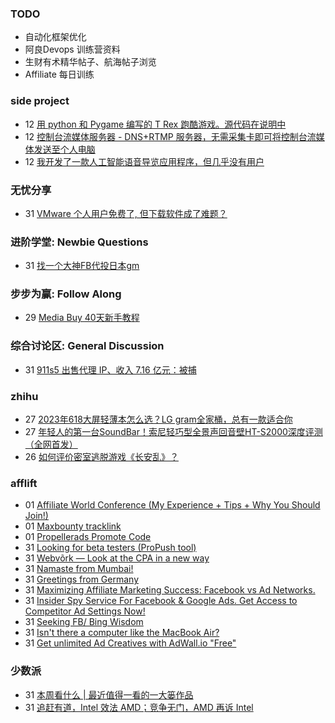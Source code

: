 ### TODO
-  自动化框架优化
-  阿良Devops 训练营资料
-  生财有术精华帖子、航海帖子浏览
-  Affiliate 每日训练

### side project
<!-- sideproject:START -->
-  12 [用 python 和 Pygame 编写的 T Rex 跑酷游戏。源代码在说明中](https://www.youtube.com/watch?v=pZySIXSelCA)
-  12 [控制台流媒体服务器 - DNS+RTMP 服务器，无需采集卡即可将控制台流媒体发送至个人电脑](https://github.com/Aioros/console-streaming-server)
-  12 [我开发了一款人工智能语音导览应用程序，但几乎没有用户](https://www.reddit.com/r/SideProject/comments/18gpp0e/ive_built_an_ai_audio_tour_app_but_have_almost_no/)<!-- sideproject:END -->


### 无忧分享
<!-- ruyo:START -->
-  31 [VMware 个人用户免费了, 但下载软件成了难题？](https://51.ruyo.net/18669.html)<!-- ruyo:END -->

### 进阶学堂: Newbie Questions
<!-- advertcn1:START -->
-  31 [找一个大神FB代投日本gm](https://www.advertcn.com/thread-115196-1-1.html)<!-- advertcn1:END -->

### 步步为赢: Follow Along
<!-- advertcn2:START -->
-  29 [Media Buy 40天新手教程](https://www.advertcn.com/thread-115158-1-1.html)<!-- advertcn2:END -->

### 综合讨论区: General Discussion
<!-- advertcn3:START -->
-  31 [911s5 出售代理 IP、收入 7.16 亿元：被捕](https://www.advertcn.com/thread-115195-1-1.html)<!-- advertcn3:END -->


### zhihu
<!-- zhihu:START -->
-  27 [2023年618大屏轻薄本怎么选？LG gram全家桶，总有一款适合你](http://zhuanlan.zhihu.com/p/632641888?utm_campaign=rss&utm_medium=rss&utm_source=rss&utm_content=title)
-  27 [年轻人的第一台SoundBar！索尼轻巧型全景声回音壁HT-S2000深度评测（全网首发）](http://zhuanlan.zhihu.com/p/630990296?utm_campaign=rss&utm_medium=rss&utm_source=rss&utm_content=title)
-  26 [如何评价密室逃脱游戏《长安乱》？](http://www.zhihu.com/question/563950552/answer/3045961312?utm_campaign=rss&utm_medium=rss&utm_source=rss&utm_content=title)<!-- zhihu:END -->

### afflift
<!-- afflift:START -->
-  01 [Affiliate World Conference &lpar;My Experience + Tips + Why You Should Join!&rpar;](https://afflift.com/f/threads/affiliate-world-conference-my-experience-tips-why-you-should-join.13220/)
-  01 [Maxbounty tracklink](https://afflift.com/f/threads/maxbounty-tracklink.13219/)
-  01 [Propellerads Promote Code](https://afflift.com/f/threads/propellerads-promote-code.13215/)
-  31 [Looking for beta testers &lpar;ProPush tool&rpar;](https://afflift.com/f/threads/looking-for-beta-testers-propush-tool.11522/)
-  31 [Webvõrk — Look at the CPA in a new way](https://afflift.com/f/threads/webv%C3%B5rk-%E2%80%94-look-at-the-cpa-in-a-new-way.2820/)
-  31 [Namaste from Mumbai!](https://afflift.com/f/threads/namaste-from-mumbai.13207/)
-  31 [Greetings from Germany](https://afflift.com/f/threads/greetings-from-germany.13210/)
-  31 [Maximizing Affiliate Marketing Success: Facebook vs Ad Networks.](https://afflift.com/f/threads/maximizing-affiliate-marketing-success-facebook-vs-ad-networks.13218/)
-  31 [Insider Spy Service For Facebook &amp; Google Ads. Get Access to Competitor Ad Settings Now!](https://afflift.com/f/threads/insider-spy-service-for-facebook-google-ads-get-access-to-competitor-ad-settings-now.13060/)
-  31 [Seeking FB/ Bing Wisdom](https://afflift.com/f/threads/seeking-fb-bing-wisdom.13214/)
-  31 [Isn&#39;t there a computer like the MacBook Air?](https://afflift.com/f/threads/isnt-there-a-computer-like-the-macbook-air.13211/)
-  31 [Get unlimited Ad Creatives with AdWall.io &quot;Free&quot;](https://afflift.com/f/threads/get-unlimited-ad-creatives-with-adwall-io-free.13217/)<!-- afflift:END -->

### 少数派
<!-- sspai:START -->
-  31 [本周看什么 | 最近值得一看的一大篓作品](https://sspai.com/post/89259)
-  31 [追赶有道，Intel 效法 AMD；竞争无门，AMD 再诉 Intel](https://sspai.com/prime/story/sv-anecdotes-09)<!-- sspai:END -->
